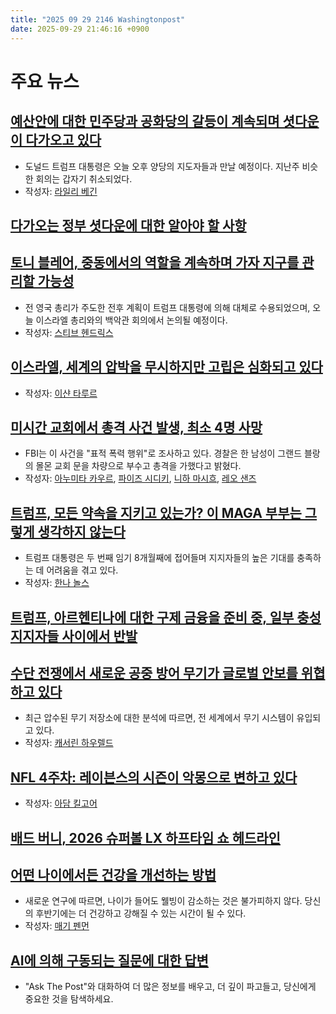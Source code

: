 ```yaml
---
title: "2025 09 29 2146 Washingtonpost"
date: 2025-09-29 21:46:16 +0900
---
```


# 주요 뉴스

## [예산안에 대한 민주당과 공화당의 갈등이 계속되며 셧다운이 다가오고 있다](https://www.washingtonpost.com/business/2025/09/29/shutdown-democrats-republicans-funding/)
- 도널드 트럼프 대통령은 오늘 오후 양당의 지도자들과 만날 예정이다. 지난주 비슷한 회의는 갑자기 취소되었다.
- 작성자: [라일리 베긴](https://www.washingtonpost.com/people/riley-beggin/)
## [다가오는 정부 셧다운에 대한 알아야 할 사항](https://www.washingtonpost.com/business/2025/09/29/government-shutdown-faq/)

## [토니 블레어, 중동에서의 역할을 계속하며 가자 지구를 관리할 가능성](https://www.washingtonpost.com/world/2025/09/29/tony-blair-gaza-strip/)
- 전 영국 총리가 주도한 전후 계획이 트럼프 대통령에 의해 대체로 수용되었으며, 오늘 이스라엘 총리와의 백악관 회의에서 논의될 예정이다.
- 작성자: [스티브 헨드릭스](https://www.washingtonpost.com/people/steve-hendrix/)
## [이스라엘, 세계의 압박을 무시하지만 고립은 심화되고 있다](https://www.washingtonpost.com/world/2025/09/29/israel-netanyahu-speech-gaza-trump/)
- 작성자: [이샨 타루르](https://www.washingtonpost.com/people/ishaan-tharoor/)
## [미시간 교회에서 총격 사건 발생, 최소 4명 사망](https://www.washingtonpost.com/nation/2025/09/28/shooting-church-michigan/)
- FBI는 이 사건을 "표적 폭력 행위"로 조사하고 있다. 경찰은 한 남성이 그랜드 블랑의 몰몬 교회 문을 차량으로 부수고 총격을 가했다고 밝혔다.
- 작성자: [아누미타 카우르](https://www.washingtonpost.com/people/anumita-kaur/), [파이즈 시디키](https://www.washingtonpost.com/people/faiz-siddiqui/), [니하 마시흐](https://www.washingtonpost.com/people/niha-masih/), [레오 샌즈](https://www.washingtonpost.com/people/leo-sands/)
## [트럼프, 모든 약속을 지키고 있는가? 이 MAGA 부부는 그렇게 생각하지 않는다](https://www.washingtonpost.com/politics/2025/09/29/maga-voters-trump-georgia/)
- 트럼프 대통령은 두 번째 임기 8개월째에 접어들며 지지자들의 높은 기대를 충족하는 데 어려움을 겪고 있다.
- 작성자: [한나 놀스](https://www.washingtonpost.com/people/hannah-knowles/)
## [트럼프, 아르헨티나에 대한 구제 금융을 준비 중, 일부 충성 지지자들 사이에서 반발](https://www.washingtonpost.com/business/2025/09/28/argentina-us-bailout-package/)

## [수단 전쟁에서 새로운 공중 방어 무기가 글로벌 안보를 위협하고 있다](https://www.washingtonpost.com/world/2025/09/29/sudan-war-weapons-rsf-darfur/)
- 최근 압수된 무기 저장소에 대한 분석에 따르면, 전 세계에서 무기 시스템이 유입되고 있다.
- 작성자: [캐서린 하우렐드](https://www.washingtonpost.com/people/katharine-houreld/)
## [NFL 4주차: 레이븐스의 시즌이 악몽으로 변하고 있다](https://www.washingtonpost.com/sports/2025/09/28/nfl-week-4-jaxson-dart/)
- 작성자: [아담 킬고어](https://www.washingtonpost.com/people/adam-kilgore/)
## [배드 버니, 2026 슈퍼볼 LX 하프타임 쇼 헤드라인](https://www.washingtonpost.com/entertainment/music/2025/09/28/bad-bunny-super-bowl-lx-halftime-show/)

## [어떤 나이에서든 건강을 개선하는 방법](https://www.washingtonpost.com/lifestyle/2025/09/29/older-adults-regaining-well-being/)
- 새로운 연구에 따르면, 나이가 들어도 웰빙이 감소하는 것은 불가피하지 않다. 당신의 후반기에는 더 건강하고 강해질 수 있는 시간이 될 수 있다.
- 작성자: [매기 펜먼](https://www.washingtonpost.com/people/maggie-penman/)
## [AI에 의해 구동되는 질문에 대한 답변](https://www.washingtonpost.com/ask-the-post-ai/)
- "Ask The Post"와 대화하여 더 많은 정보를 배우고, 더 깊이 파고들고, 당신에게 중요한 것을 탐색하세요.